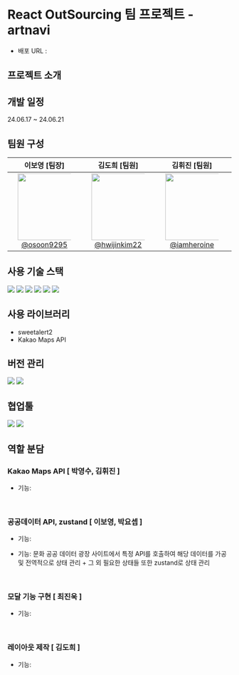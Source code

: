 # React OutSourcing 팀 프로젝트 - artnavi

- 배포 URL :

## 프로젝트 소개

## 개발 일정

24.06.17 ~ 24.06.21

## 팀원 구성

<div align="center" dir="auto">
<table>
<thead>
<tr>
<th align="center"><strong>이보영 [팀장]</strong></th>
<th align="center"><strong>김도희 [팀원]</strong></th>
<th align="center"><strong>김휘진 [팀원]</strong></th>
<th align="center"><strong>박요셉 [팀원]</strong></th>
<th align="center"><strong>박영수 [팀원]</strong></th>
<th align="center"><strong>최진욱 [팀원]</strong></th>
</tr>
</thead>
<tbody>
<tr>
<td align="center"><a href="https://github.com/osoon9295"><img src="https://avatars.githubusercontent.com/u/163971188?v=4" height="150" width="150" style="max-width: 80%;"> <br> @osoon9295</a></td>
<td align="center"><a href="https://github.com/hwijinkim22"><img src="https://avatars.githubusercontent.com/u/160462935?v=4" height="150" width="150" style="max-width: 80%;"> <br> @hwijinkim22</a></td>
<td align="center"><a href=https://github.com/iamheroine""><img src="https://avatars.githubusercontent.com/u/161186605?v=4" height="150" width="150" style="max-width: 80%;"> <br> @iamheroine</a></td>
<td align="center"><a href="https://github.com/0dytpq0"><img src="https://avatars.githubusercontent.com/u/81671404?v=4" height="150" width="150" style="max-width: 80%;"> <br> @0dytpq0</a></td>
<td align="center"><a href="https://github.com/youngsupark1"><img src="https://avatars.githubusercontent.com/u/160477257?v=4" height="150" width="150" style="max-width: 80%;"> <br> @youngsupark1</a></td>
<td align="center"><a href="https://github.com/computer-note"><img src="https://avatars.githubusercontent.com/u/161008439?v=4" height="150" width="150" style="max-width: 80%;"> <br> @computer-note</a></td>
</tr>
</tbody>
</table>
</div>

## 사용 기술 스택

<img src="https://img.shields.io/badge/html5-E34F26?style=for-the-badge&logo=html5&logoColor=white"> <img src="https://img.shields.io/badge/tailwindcss-1572B6?style=for-the-badge&logo=tailwindcss&logoColor=white">
<img src="https://img.shields.io/badge/javascript-F7DF1E?style=for-the-badge&logo=javascript&logoColor=black"> <img src="https://img.shields.io/badge/Reactquery-0769AD?style=for-the-badge&logo=reactquery&logoColor=white">
<img src="https://img.shields.io/badge/react-61DAFB?style=for-the-badge&logo=react&logoColor=black"> <img src="https://img.shields.io/badge/zustand-000000?style=for-the-badge&logo=zustand&logoColor=white">

## 사용 라이브러리

- sweetalert2
- Kakao Maps API

## 버전 관리

<img src="https://img.shields.io/badge/github-181717?style=for-the-badge&logo=github&logoColor=white"> <img src="https://img.shields.io/badge/git-F05032?style=for-the-badge&logo=git&logoColor=white">

## 협업툴

<img src="https://img.shields.io/badge/Figma-F05032?style=for-the-badge&logo=Figma&logoColor=white"> <img src="https://img.shields.io/badge/slack-4053D6?style=for-the-badge&logo=slack&logoColor=white">

## 역할 분담

### Kakao Maps API [ 박영수, 김휘진 ]

- 기능:

<br />

### 공공데이터 API, zustand [ 이보영, 박요셉 ]

- 기능:

- 기능: 문화 공공 데이터 광장 사이트에서 특정 API를 호출하여 해당 데이터를 가공 및 전역적으로 상태 관리 + 그 외 필요한 상태들 또한 zustand로 상태 관리

<br />

### 모달 기능 구현 [ 최진욱 ]

- 기능:

<br />

### 레이아웃 제작 [ 김도희 ]

- 기능:

<br />

